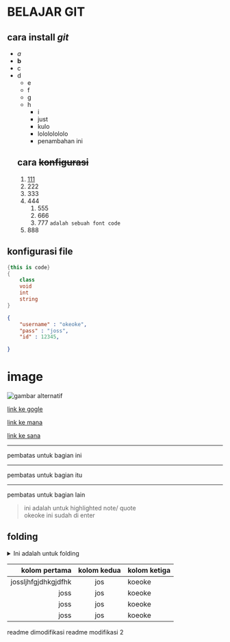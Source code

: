 # BELAJAR GIT

## cara __install__ _git_
- *a*
- **b**
- c
- d
  - e
  - f
  - g
  - h
    - i
    - just
    - kulo
    - lolololololo
    - penambahan ini
  ## cara ~~konfigurasi~~
  1. [111](https://www.okejos.com)
  2. 222
  3. 333
  4. 444
     1. 555
     2. 666
     3. 777 `adalah sebuah font code`
  5. 888

## konfigurasi file
```cs
{this is code}
{
    class
    void
    int
    string
}
```
```json
{
    "username" : "okeoke",
    "pass" : "joss",
    "id" : 12345,

}
```

# image
![gambar alternatif][gambar]

[link ke gogle][1]

[link ke mana][2]

[link ke sana][3]

---
pembatas untuk bagian ini

***
pembatas untuk bagian itu

___
pembatas untuk bagian lain

> ini adalah untuk highlighted note/ quote <br>
> okeoke ini sudah di enter<br>

## folding
<details>
    <summary>Ini adalah untuk folding</summary>
    iyaiyaiya<br>
    lupa ya?
</details>

|       kolom pertama | kolom kedua | kolom ketiga |
| ------------------: | :---------: | ------------ |
| jossljhfgjdhkgjdfhk |     jos     | koeoke       |
|                joss |     jos     | koeoke       |
|                joss |     jos     | koeoke       |
|                joss |     jos     | koeoke       |

[1]: http.google.com
[2]: http.mana.com
[3]: http.sana.com
[gambar]: https://refactory-id.s3.amazonaws.com/webassets-dev/public/assets/img/kits/refactory-logo.svg


readme dimodifikasi
readme modifikasi 2